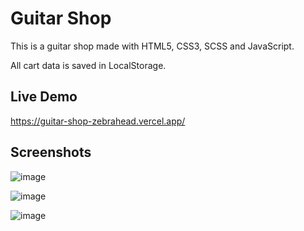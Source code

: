 # Guitar Shop

This is a guitar shop made with HTML5, CSS3, SCSS and JavaScript.

All cart data is saved in LocalStorage.

## Live Demo

https://guitar-shop-zebrahead.vercel.app/

## Screenshots

![image](https://user-images.githubusercontent.com/54969894/132963240-8c3ef7bb-ab56-4b44-a800-40362090e9f2.png)

![image](https://user-images.githubusercontent.com/54969894/132963230-9ba0105d-128c-441c-8d6c-a4a786d4f791.png)

![image](https://user-images.githubusercontent.com/54969894/132963253-9172cc01-e08e-47ec-98e2-67a1b23c60a4.png)
